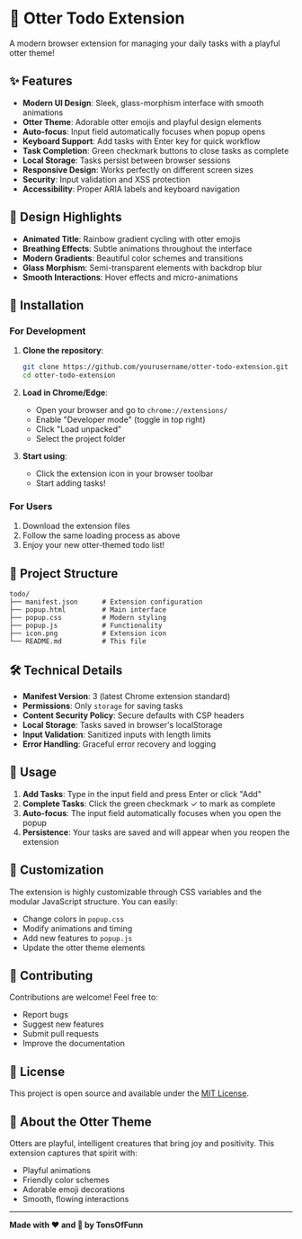 # 🦦 Otter Todo Extension

A modern browser extension for managing your daily tasks with a playful otter theme!

## ✨ Features

- **Modern UI Design**: Sleek, glass-morphism interface with smooth animations
- **Otter Theme**: Adorable otter emojis and playful design elements
- **Auto-focus**: Input field automatically focuses when popup opens
- **Keyboard Support**: Add tasks with Enter key for quick workflow
- **Task Completion**: Green checkmark buttons to close tasks as complete
- **Local Storage**: Tasks persist between browser sessions
- **Responsive Design**: Works perfectly on different screen sizes
- **Security**: Input validation and XSS protection
- **Accessibility**: Proper ARIA labels and keyboard navigation

## 🎨 Design Highlights

- **Animated Title**: Rainbow gradient cycling with otter emojis
- **Breathing Effects**: Subtle animations throughout the interface
- **Modern Gradients**: Beautiful color schemes and transitions
- **Glass Morphism**: Semi-transparent elements with backdrop blur
- **Smooth Interactions**: Hover effects and micro-animations

## 🚀 Installation

### For Development

1. **Clone the repository**:
   ```bash
   git clone https://github.com/yourusername/otter-todo-extension.git
   cd otter-todo-extension
   ```

2. **Load in Chrome/Edge**:
   - Open your browser and go to `chrome://extensions/`
   - Enable "Developer mode" (toggle in top right)
   - Click "Load unpacked"
   - Select the project folder

3. **Start using**:
   - Click the extension icon in your browser toolbar
   - Start adding tasks!

### For Users

1. Download the extension files
2. Follow the same loading process as above
3. Enjoy your new otter-themed todo list!

## 📁 Project Structure

```
todo/
├── manifest.json      # Extension configuration
├── popup.html         # Main interface
├── popup.css          # Modern styling
├── popup.js           # Functionality
├── icon.png           # Extension icon
└── README.md          # This file
```

## 🛠️ Technical Details

- **Manifest Version**: 3 (latest Chrome extension standard)
- **Permissions**: Only `storage` for saving tasks
- **Content Security Policy**: Secure defaults with CSP headers
- **Local Storage**: Tasks saved in browser's localStorage
- **Input Validation**: Sanitized inputs with length limits
- **Error Handling**: Graceful error recovery and logging

## 🎯 Usage

1. **Add Tasks**: Type in the input field and press Enter or click "Add"
2. **Complete Tasks**: Click the green checkmark ✓ to mark as complete
3. **Auto-focus**: The input field automatically focuses when you open the popup
4. **Persistence**: Your tasks are saved and will appear when you reopen the extension

## 🔧 Customization

The extension is highly customizable through CSS variables and the modular JavaScript structure. You can easily:

- Change colors in `popup.css`
- Modify animations and timing
- Add new features to `popup.js`
- Update the otter theme elements

## 🤝 Contributing

Contributions are welcome! Feel free to:

- Report bugs
- Suggest new features
- Submit pull requests
- Improve the documentation

## 📄 License

This project is open source and available under the [MIT License](LICENSE).

## 🦦 About the Otter Theme

Otters are playful, intelligent creatures that bring joy and positivity. This extension captures that spirit with:
- Playful animations
- Friendly color schemes
- Adorable emoji decorations
- Smooth, flowing interactions

---

**Made with ❤️ and 🦦 by TonsOfFunn**
